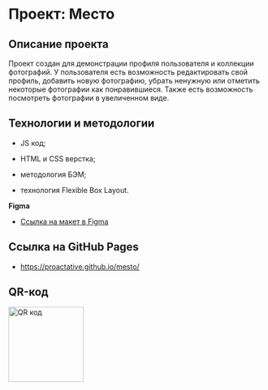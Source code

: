 # Проект: Место

## **Описание проекта**
Проект создан для демонстрации профиля пользователя и коллекции фотографий. У пользователя есть возможность редактировать свой профиль, добавить новую фотографию, убрать ненужную или отметить некоторые фотографии как понравившиеся. Также есть возможность посмотреть фотографии в увеличенном виде.

## **Технологии и методологии**
- JS код;

- HTML и СSS верстка;

- методология БЭМ;

- технология Flexible Box Layout.

**Figma**

* [Ссылка на макет в Figma](https://www.figma.com/file/2cn9N9jSkmxD84oJik7xL7/JavaScript.-Sprint-4?node-id=0%3A1)


## **Ссылка на GitHub Pages**
* https://proactative.github.io/mesto/


## **QR-код**
<img src="http://qrcoder.ru/code/?https%3A%2F%2Fproactative.github.io%2Fmesto%2F&4&0" width="148" height="148" border="0" title="QR код">
